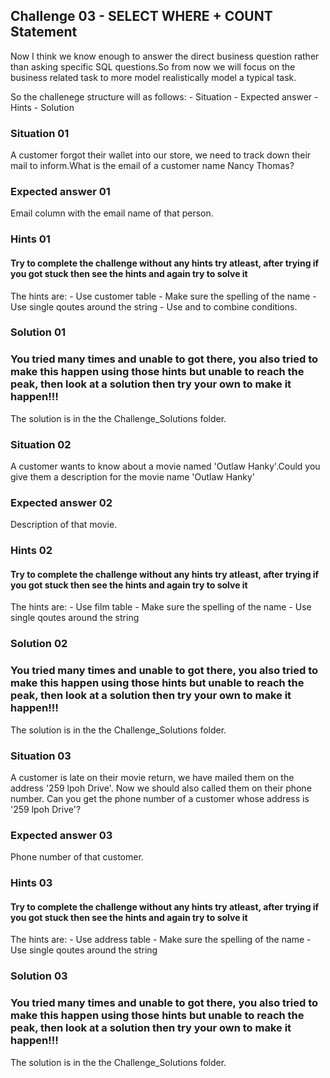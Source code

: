 ## Challenge 03 - SELECT WHERE + COUNT Statement

Now I think we know enough to answer the direct business question rather than asking specific SQL questions.So from now we will focus on the business related task to more model realistically model a typical task.



So the challenege structure will as follows:
    - Situation
    - Expected answer
    - Hints
    - Solution

### Situation 01

A customer forgot their wallet into our store, we need to track down their mail to inform.What is the email of a customer name Nancy Thomas?


### Expected answer 01

Email column with the email name of that person.

### Hints 01

#### Try to complete the challenge without any hints try atleast, after trying if you got stuck then see the hints and again try to solve it


The hints are:
    - Use customer table
    - Make sure the spelling of the name
    - Use single qoutes around the string
    - Use and to combine conditions.


### Solution 01

### You tried many times and unable to got there, you also tried to make this happen using those hints but unable to reach the peak, then look at a solution then try your own to make it happen!!!

The solution is in the the Challenge_Solutions folder.



### Situation 02

A customer wants to know about a movie named 'Outlaw Hanky'.Could you give them a description for the movie name 'Outlaw Hanky'


### Expected answer 02

Description of that movie.

### Hints 02

#### Try to complete the challenge without any hints try atleast, after trying if you got stuck then see the hints and again try to solve it


The hints are:
    - Use film table
    - Make sure the spelling of the name
    - Use single qoutes around the string


### Solution 02

### You tried many times and unable to got there, you also tried to make this happen using those hints but unable to reach the peak, then look at a solution then try your own to make it happen!!!

The solution is in the the Challenge_Solutions folder.


### Situation 03

A customer is late on their movie return, we have mailed them on the address '259 lpoh Drive'. Now we should also called them on their phone number. Can you get the phone number of a customer whose address is '259 lpoh Drive'?


### Expected answer 03

Phone number of that customer.

### Hints 03

#### Try to complete the challenge without any hints try atleast, after trying if you got stuck then see the hints and again try to solve it


The hints are:
    - Use address table
    - Make sure the spelling of the name
    - Use single qoutes around the string


### Solution 03

### You tried many times and unable to got there, you also tried to make this happen using those hints but unable to reach the peak, then look at a solution then try your own to make it happen!!!

The solution is in the the Challenge_Solutions folder.

